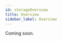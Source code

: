 ```yaml
---
id: storageOverview
title: Overview
sidebar_label: Overview
---
```

Coming soon.

<!--
The Crust Network has built a [Decentralized Storage Market (DSM)](DSM.md) that allows everyone to access it. Storage users and merchants both can take what they need from the DSM.

## Storage Users

Storage users are those who have storage needs. They can initiate storage orders in the DSM by paying a certain fee. Storage fees are dynamically adjusted depending on the storage resources in the network, on-chain state resources, and throughput resources, and users can also add a small fee to expedite the handling process of storage orders. Check out the [Storage User Guide](storageUserGuide.md) for more details.

## Storage Merchants

[Group Owner nodes](ownerNode.md) can register as storage merchants on behalf of the Group and are required to pay a certain deposit for doing so. The storage merchants receive storage orders through the DSM, and the Member nodes in the Group will be responsible for completing file storage and providing retrieval services.

Merchants will be rewarded with the following benefits after successfully storing files:

1. a corresponding storage income from the DSM.

2. an extended effective data size. (The effective data size will contribute more storage hash power than SRD), which can effectively increase the stake limit of nodes and in turn help the nodes get higher staking rewards. 

The specific rules for storage hash power calculation can be found in the [Economic White Paper](https://crust-data.oss-cn-shanghai.aliyuncs.com/crust-home/whitepapers/ecowhitepaper_en.pdf).)

Check out the [Storage Merchant Guide](merchantGuide.m'd) for more details.

## Developers

The Crust Network has provided necessary technical tools for developers to enable them to build DSM-based applications needed in varied business scenarios. Check out [how to build](build-getting-started.md).
-->
